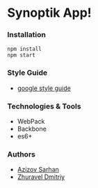 # Synoptik App!

### Installation

```
npm install
npm start
```

### Style Guide

* [google style guide](https://google.github.io/styleguide/javascriptguide.xml)

### Technologies & Tools

* WebPack
* Backbone
* es6+

### Authors

* [Azizov Sarhan](https://github.com/Jayser/)
* [Zhuravel Dmitriy](https://github.com/dmZhur)